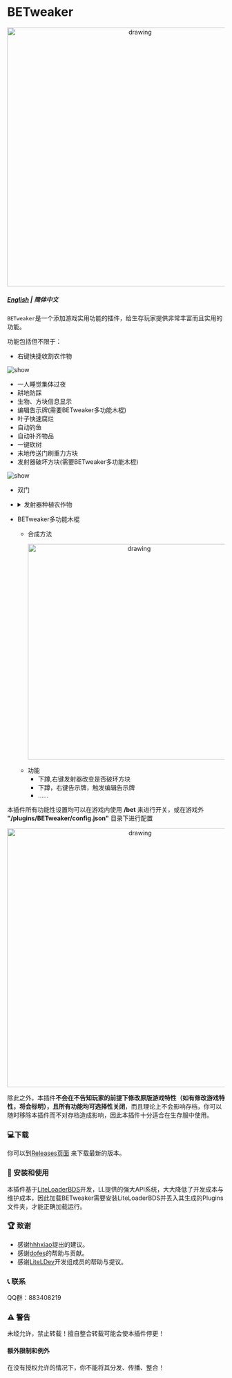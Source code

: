 # BETweaker
<p align="center">
<img src=".github/logo.png" alt="drawing" style="width:600px;"/>
</p>

##### [English](README.md) | 简体中文

`BETweaker`是一个添加游戏实用功能的插件，给生存玩家提供非常丰富而且实用的功能。</br>

功能包括但不限于：
- 右键快捷收割农作物
<img src=".github/cropharvesting.gif" alt="show" />

- 一人睡觉集体过夜
- 耕地防踩
- 生物、方块信息显示
- 编辑告示牌(需要BETweaker多功能木棍)
- 叶子快速腐烂
- 自动钓鱼
- 自动补齐物品
- 一键砍树
- 末地传送门刷重力方块
- 发射器破坏方块(需要BETweaker多功能木棍)
<img src=".github/cuttree.gif" alt="show" />

- 双门
- <details><summary>发射器种植农作物
    </summary>
    我们不想过多的干涉你的生电系统，所以我们精选了些合适发射器放置的方块

        覆盖范围的有：树苗, 作物， 蘑菇， 竹子
        如果你不喜欢或不需要此功能，你随时可以在配置文件中关掉此功能！
    </details>

- BETweaker多功能木棍
  - 合成方法 <p align="center"><img src="https://s1.ax1x.com/2022/05/13/OsPqcF.png" alt="drawing" style="width:500px;"/></p>
  - 功能
    - 下蹲,右键发射器改变是否破环方块
    - 下蹲，右键告示牌，触发编辑告示牌
    - ......


本插件所有功能性设置均可以在游戏内使用 **/bet** 来进行开关，或在游戏外 **"/plugins/BETweaker/config.json"** 目录下进行配置
<p align="center">
<img src="https://s4.ax1x.com/2022/02/25/bkQNdS.png" alt="drawing" style="width:600px;"/>
</p>

除此之外，本插件**不会在不告知玩家的前提下修改原版游戏特性（如有修改游戏特性，将会标明），且所有功能均可选择性关闭**，而且理论上不会影响存档，你可以随时移除本插件而不对存档造成影响，因此本插件十分适合在生存服中使用。


### 💻下载

你可以到[Releases页面](https://github.com/dreamguxiang/BETweaker/releases) 来下载最新的版本。

### 🎯 安装和使用

本插件基于[LiteLoaderBDS](https://github.com/LiteLDev/LiteLoaderBDS)开发，LL提供的强大API系统，大大降低了开发成本与维护成本，因此加载BETweaker需要安装LiteLoaderBDS并丢入其生成的Plugins文件夹，才能正确加载运行。

### 🏆 致谢

- 感谢[hhhxiao](https://github.com/hhhxiao)提出的建议。
- 感谢[dofes](https://github.com/dofes)的帮助与贡献。
- 感谢[LiteLDev](https://github.com/LiteLDev)开发组成员的帮助与提议。

### 📞 联系

QQ群：883408219

### ⚠️ 警告

未经允许，禁止转载！擅自整合转载可能会使本插件停更！

#### 额外限制和例外

在没有授权允许的情况下，你不能将其分发、传播、整合！
